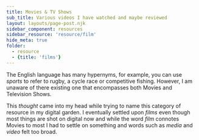 ```yaml
---
title: Movies & TV Shows
sub_title: Various videos I have watched and maybe reviewed
layout: layouts/page-post.njk
sidebar_component: resources
sidebar_resource: 'resource/film'
hide_meta: true
folder: 
  - resource
  - {title: 'films'}
---
```


The English language has many hypernyms, for example, you can use _sports_ to refer to rugby, a cycle race or competitive fishing. However, I am unaware of there existing one that encompasses both Movies and Television Shows.

This _thought_ came into my head while trying to name this category of resource in my digital garden. I eventually settled upon _films_ even though most things are shot on digital now and while the word _film_ connotes Movies to most I had to settle on something and words such as _media_ and _video_ felt too broad.

